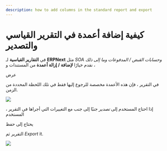 ```yaml
---
description: how to add columns in the standard report and export
---
```


# كيفية إضافة أعمدة في التقرير القياسي والتصدير

&#x20;في **التقارير القياسية** لـ **ERPNext** مثل _SOA وحسابات القبض / المدفوعات وما إلى ذلك_ ، نقدم خيارًا **لإضافة / إزالة أعمدة** من المستندات و

عرض

في التقرير ، فإن هذه الأعمدة مخصصة للرجوع إليها فقط في تلك اللحظة المحددة من الزمن.

![](https://docs.erpnext.com/files/wwG7ihj.png)

إذا احتاج المستخدم إلى _تصدير_ جنبًا إلى جنب مع التغييرات التي أجراها في التقرير ، المستخدم

يحتاج إلى حفظ

التقرير ثم _Export_ it.

![](https://docs.erpnext.com/files/lFCoBXj.gif)
